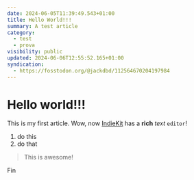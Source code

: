 ```yaml
---
date: 2024-06-05T11:39:49.543+01:00
title: Hello World!!!
summary: A test article
category:
  - test
  - prova
visibility: public
updated: 2024-06-06T12:55:52.165+01:00
syndication:
  - https://fosstodon.org/@jackdbd/112564670204197984
---
```


# Hello world!!!

This is my first article. Wow, now [IndieKit](https://getindiekit.com/) has a **rich** _text_ `editor`!

1. do this
2. do that

> This is awesome!

Fin
